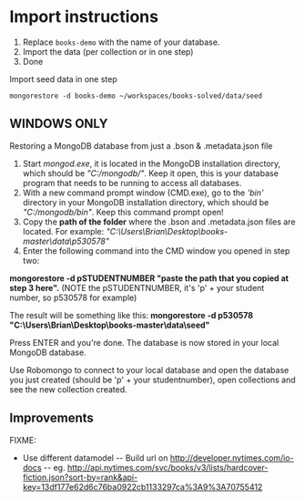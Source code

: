 Import instructions
===========
1. Replace `books-demo` with the name of your database.
1. Import the data (per collection or in one step)
1. Done

Import seed data in one step
```
mongorestore -d books-demo ~/workspaces/books-solved/data/seed
```

## WINDOWS ONLY

Restoring a MongoDB database from just a .bson & .metadata.json file

1. Start _mongod.exe_, it is located in the MongoDB installation directory, which should be _"C:/mongodb/"_. Keep it open, this is your database program that needs to be running to access all databases.
2. With a new command prompt window (CMD.exe), go to the _'bin'_ directory in your MongoDB installation directory, which should be _"C:/mongodb/bin"_. Keep this command prompt open!
3. Copy the __path of the folder__ where the .bson and .metadata.json files are located. For example: _"C:\Users\Brian\Desktop\books-master\data\p530578"_
4. Enter the following command into the CMD window you opened in step two:

__mongorestore -d pSTUDENTNUMBER "paste the path that you copied at step 3 here".__
(NOTE the pSTUDENTNUMBER, it's 'p' + your student number, so p530578 for example)

The result will be something like this: __mongorestore -d p530578 "C:\Users\Brian\Desktop\books-master\data\seed"__

Press ENTER and you're done. The database is now stored in your local MongoDB database.

Use Robomongo to connect to your local database and open the database you just created (should be 'p' + your studentnumber), open collections and see the new collection created.


## Improvements

FIXME:
- Use different datamodel
-- Build url on http://developer.nytimes.com/io-docs
-- eg. http://api.nytimes.com/svc/books/v3/lists/hardcover-fiction.json?sort-by=rank&api-key=13df177e62d6c76ba0922cb1133297ca%3A9%3A70755412